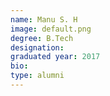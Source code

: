 ```yaml
---
name: Manu S. H
image: default.png
degree: B.Tech
designation:
graduated year: 2017
bio:
type: alumni
---
```

